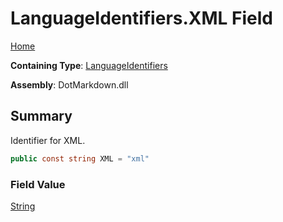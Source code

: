 # LanguageIdentifiers\.XML Field

[Home](../../../README.md)

**Containing Type**: [LanguageIdentifiers](../README.md)

**Assembly**: DotMarkdown\.dll

## Summary

Identifier for XML\.

```csharp
public const string XML = "xml"
```

### Field Value

[String](https://docs.microsoft.com/en-us/dotnet/api/system.string)

